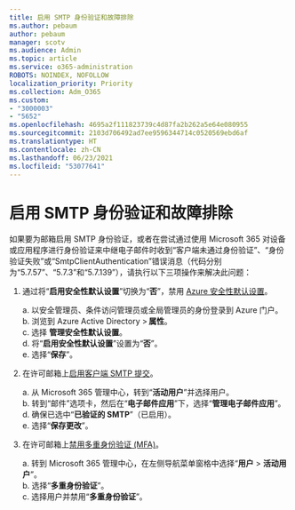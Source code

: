 ```yaml
---
title: 启用 SMTP 身份验证和故障排除
ms.author: pebaum
author: pebaum
manager: scotv
ms.audience: Admin
ms.topic: article
ms.service: o365-administration
ROBOTS: NOINDEX, NOFOLLOW
localization_priority: Priority
ms.collection: Adm_O365
ms.custom:
- "3000003"
- "5652"
ms.openlocfilehash: 4695a2f111823739c4d87fa2b262a5e64e080955
ms.sourcegitcommit: 2103d706492ad7ee9596344714c0520569ebd6af
ms.translationtype: HT
ms.contentlocale: zh-CN
ms.lasthandoff: 06/23/2021
ms.locfileid: "53077641"
---
```

# <a name="enable-smtp-authentication-and-troubleshooting"></a>启用 SMTP 身份验证和故障排除

如果要为邮箱启用 SMTP 身份验证，或者在尝试通过使用 Microsoft 365 对设备或应用程序进行身份验证来中继电子邮件时收到“客户端未通过身份验证”、“身份验证失败”或“SmtpClientAuthentication”错误消息（代码分别为“5.7.57”、“5.7.3”和“5.7.139”），请执行以下三项操作来解决此问题：

1. 通过将“**启用安全性默认设置**”切换为“**否**”，禁用 [Azure 安全性默认设置](/azure/active-directory/fundamentals/concept-fundamentals-security-defaults)。

    a. 以安全管理员、条件访问管理员或全局管理员的身份登录到 Azure 门户。<BR/>
    b. 浏览到 Azure Active Directory > **属性**。<BR/>
    c. 选择 **管理安全性默认设置**。<BR/>
    d. 将“**启用安全性默认设置**”设置为“**否**”。<BR/>
    e. 选择“**保存**”。

2. 在许可邮箱上[启用客户端 SMTP 提交](/exchange/clients-and-mobile-in-exchange-online/authenticated-client-smtp-submission#enable-smtp-auth-for-specific-mailboxes)。

    a. 从 Microsoft 365 管理中心，转到“**活动用户**”并选择用户。<BR/>
    b. 转到“邮件”选项卡，然后在“**电子邮件应用**”下，选择“**管理电子邮件应用**”。<BR/>
    d. 确保已选中“**已验证的 SMTP**”（已启用）。<BR/>
    e. 选择“**保存更改**”。<BR/>

3. 在许可邮箱上[禁用多重身份验证 (MFA)](/microsoft-365/admin/security-and-compliance/set-up-multi-factor-authentication#turn-off-legacy-per-user-mfa)。

    a. 转到 Microsoft 365 管理中心，在左侧导航菜单窗格中选择“**用户** > **活动用户**”。<BR/>
    b. 选择“**多重身份验证**”。<BR/>
    c. 选择用户并禁用“**多重身份验证**”。<BR/>
